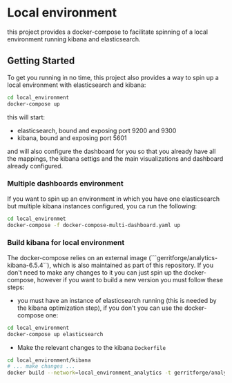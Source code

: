 # Local environment

this project provides a docker-compose to facilitate spinning of a local environment running kibana and elasticsearch.

## Getting Started

To get you running in no time, this project also provides a way to spin up a local environment with elasticsearch and kibana:

```bash
cd local_environment
docker-compose up
```

this will start:
* elasticsearch, bound and exposing port 9200 and 9300
* kibana, bound and exposing port 5601

and will also configure the dashboard for you so that you already have all the mappings, the kibana settigs and the main
visualizations and dashboard already configured.

### Multiple dashboards environment

If you want to spin up an environment in which you have one elasticsearch but multiple kibana instances configured,
you ca run the following:

```bash
cd local_environmet
docker-compose -f docker-compose-multi-dashboard.yaml up
```
### Build kibana for local environment

The docker-compose relies on an external image (```gerritforge/analytics-kibana-6.5.4``), which is also maintained
as part of this repository.
If you don't need to make any changes to it you can just spin up the docker-compose, however if you want to build a
new version you must follow these steps:

* you must have an instance of elasticsearch running (this is needed by the kibana optimization step),
if you don't you can use the docker-compose one:

```bash
cd local_environment
docker-compose up elasticsearch
```

* Make the relevant changes to the kibana `Dockerfile`

```bash
cd local_environment/kibana
# ... make changes ...
docker build --network=local_environment_analytics -t gerritforge/analytics-kibana-6.5.4 .
```